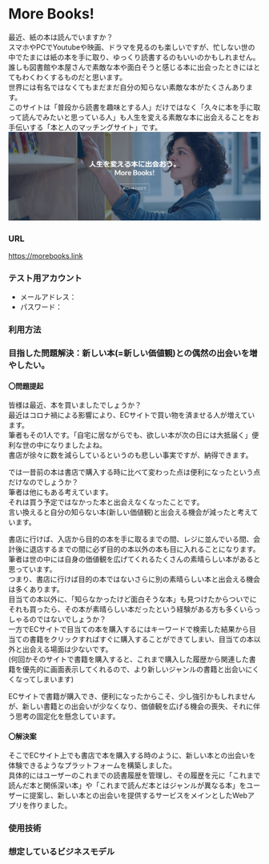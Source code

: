 # More Books!
最近、紙の本は読んでいますか？\
スマホやPCでYoutubeや映画、ドラマを見るのも楽しいですが、忙しない世の中でたまには紙の本を手に取り、ゆっくり読書するのもいいのかもしれません。\
誰しも図書館や本屋さんで素敵な本や面白そうと感じる本に出会ったときにはとてもわくわくするものだと思います。\
世界には有名ではなくてもまだまだ自分の知らない素敵な本がたくさんあります。\
このサイトは「普段から読書を趣味とする人」だけではなく「久々に本を手に取って読んでみたいと思っている人」も人生を変える素敵な本に出会えることをお手伝いする「本と人のマッチングサイト」です。
![img.png](img.png)

### URL
https://morebooks.link

### テスト用アカウント
- メールアドレス：
- パスワード：

###  利用方法


### 目指した問題解決：新しい本(=新しい価値観)との偶然の出会いを増やしたい。
#### 〇問題提起
皆様は最近、本を買いましたでしょうか？\
最近はコロナ禍による影響により、ECサイトで買い物を済ませる人が増えています。\
筆者もその1人です。「自宅に居ながらでも、欲しい本が次の日には大抵届く」便利な世の中になりましたよね。\
書店が徐々に数を減らしているというのも悲しい事実ですが、納得できます。

では一昔前の本は書店で購入する時に比べて変わった点は便利になったという点だけなのでしょうか？\
筆者は他にもある考えています。\
それは買う予定ではなかった本と出会えなくなったことです。\
言い換えると自分の知らない本(新しい価値観)と出会える機会が減ったと考えています。

書店に行けば、入店から目的の本を手に取るまでの間、レジに並んでいる間、会計後に退店するまでの間に必ず目的の本以外の本も目に入れることになります。\
筆者は世の中には自身の価値観を広げてくれるたくさんの素晴らしい本があると思っています。\
つまり、書店に行けば目的の本ではないさらに別の素晴らしい本と出会える機会は多くあります。\
目当ての本以外に、「知らなかったけど面白そうな本」も見つけたからついでにそれも買ったら、その本が素晴らしい本だったという経験がある方も多くいらっしゃるのではないでしょうか？\
一方でECサイトで目当ての本を購入するにはキーワードで検索した結果から目当ての書籍をクリックすればすぐに購入することができてしまい、目当ての本以外と出会える場面は少ないです。\
(何回かそのサイトで書籍を購入すると、これまで購入した履歴から関連した書籍を優先的に画面表示してくれるので、より新しいジャンルの書籍と出会いにくくなってしまいます)

ECサイトで書籍が購入でき、便利になったからこそ、少し強引かもしれませんが、新しい書籍との出会いが少なくなり、価値観を広げる機会の喪失、それに伴う思考の固定化を懸念しています。

#### 〇解決案
そこでECサイト上でも書店で本を購入する時のように、新しい本との出会いを体験できるようなプラットフォームを構築しました。\
具体的にはユーザーのこれまでの読書履歴を管理し、その履歴を元に「これまで読んだ本と関係深い本」や「これまで読んだ本とはジャンルが異なる本」をユーザーに提案し、新しい本との出会いを提供するサービスをメインとしたWebアプリを作りました。

### 使用技術


### 想定しているビジネスモデル


